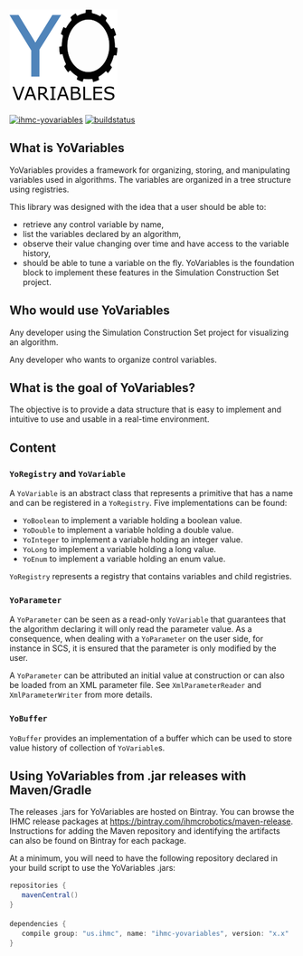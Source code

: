 # ![YoVariables](logo/YoVariables.png)
[ ![ihmc-yovariables](https://maven-badges.herokuapp.com/maven-central/us.ihmc/ihmc-yovariables/badge.svg?style=plastic)](https://maven-badges.herokuapp.com/maven-central/us.ihmc/ihmc-yovariables)
[ ![buildstatus](https://bamboo.ihmc.us/plugins/servlet/wittified/build-status/LIBS-IHMCYOVARIABLES)](https://bamboo.ihmc.us/plugins/servlet/wittified/build-status/LIBS-IHMCYOVARIABLES)

## What is YoVariables
YoVariables provides a framework for organizing, storing, and manipulating variables used in algorithms.
The variables are organized in a tree structure using registries.

This library was designed with the idea that a user should be able to:
- retrieve any control variable by name,
- list the variables declared by an algorithm,
- observe their value changing over time and have access to the variable history,
- should be able to tune a variable on the fly.
YoVariables is the foundation block to implement these features in the Simulation Construction Set project.

## Who would use YoVariables
Any developer using the Simulation Construction Set project for visualizing an algorithm.

Any developer who wants to organize control variables.

## What is the goal of YoVariables?
The objective is to provide a data structure that is easy to implement and intuitive to use and usable in a real-time environment.

## Content
### `YoRegistry` and `YoVariable`
A `YoVariable` is an abstract class that represents a primitive that has a name and can be registered in a `YoRegistry`. Five implementations can be found:
- `YoBoolean` to implement a variable holding a boolean value.
- `YoDouble` to implement a variable holding a double value.
- `YoInteger` to implement a variable holding an integer value.
- `YoLong` to implement a variable holding a long value.
- `YoEnum` to implement a variable holding an enum value.

`YoRegistry` represents a registry that contains variables and child registries.

### `YoParameter`
A `YoParameter` can be seen as a read-only `YoVariable` that guarantees that the algorithm declaring it will only read the parameter value. As a consequence, when dealing with a `YoParameter` on the user side, for instance in SCS, it is ensured that the parameter is only modified by the user.

A `YoParameter` can be attributed an initial value at construction or can also be loaded from an XML parameter file. See `XmlParameterReader` and `XmlParameterWriter` from more details.

### `YoBuffer`
`YoBuffer` provides an implementation of a buffer which can be used to store value history of collection of `YoVariable`s.

## Using YoVariables from .jar releases with Maven/Gradle
The releases .jars for YoVariables are hosted on Bintray.
You can browse the IHMC release packages at https://bintray.com/ihmcrobotics/maven-release.
Instructions for adding the Maven repository and identifying the artifacts can also be found on Bintray for each package.

At a minimum, you will need to have the following repository declared in your build script to use the YoVariables .jars:

```gradle
repositories {
   mavenCentral()
}

dependencies {
   compile group: "us.ihmc", name: "ihmc-yovariables", version: "x.x"
}
```


